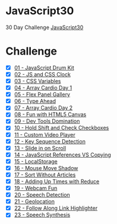 # JavaScript30
30 Day Challenge [JavaScript30](https://JavaScript30.com)

# Challenge
- [x] [01 - JavaScript Drum Kit](https://competent-perlman-8e46a2.netlify.com/)
- [x] [02 - JS and CSS Clock](https://heuristic-allen-43555a.netlify.com/)
- [x] [03 - CSS Variables ](https://dazzling-minsky-0edda1.netlify.com/)
- [x] [04 - Array Cardio Day 1 ](https://compassionate-goodall-bc6991.netlify.com)
- [x] [05 - Flex Panel Gallery](https://boring-feynman-12f5f8.netlify.com/)
- [x] [06 - Type Ahead](https://nostalgic-ardinghelli-49b9bb.netlify.com)
- [x] [07 - Array Cardio Day 2](https://blissful-panini-124f53.netlify.com/)
- [x] [08 - Fun with HTML5 Canvas](https://jovial-borg-9f2952.netlify.com/)
- [x] [09 - Dev Tools Domination](https://competent-shaw-5d4a09.netlify.com/)
- [x] [10 - Hold Shift and Check Checkboxes](https://stupefied-yonath-e78a9c.netlify.com/)
- [x] [11 - Custom Video Player]()
- [x] [12 - Key Sequence Detection]()
- [x] [13 - Slide in on Scroll]()
- [x] [14 - JavaScript References VS Copying]()
- [x] [15 - LocalStorage]()
- [x] [16 - Mouse Move Shadow]()
- [x] [17 - Sort Without Articles]()
- [x] [18 - Adding Up Times with Reduce]()
- [x] [19 - Webcam Fun]()
- [x] [20 - Speech Detection]()
- [x] [21 - Geolocation]()
- [x] [22 - Follow Along Link Highlighter]()
- [x] [23 - Speech Synthesis]()
